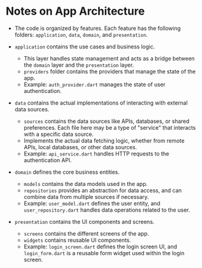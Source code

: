 # Notes on App Architecture

- The code is organized by features. Each feature has the following folders: `application`, `data`, `domain`, and `presentation`.

- `application` contains the use cases and business logic.

  - This layer handles state management and acts as a bridge between the `domain` layer and the `presentation` layer.
  - `providers` folder contains the providers that manage the state of the app.
  - Example: `auth_provider.dart` manages the state of user authentication.

- `data` contains the actual implementations of interacting with external data sources.

  - `sources` contains the data sources like APIs, databases, or shared preferences. Each file here may be a type of "service" that interacts with a specific data source.
  - Implements the actual data fetching logic, whether from remote APIs, local databases, or other data sources.
  - Example: `api_service.dart` handles HTTP requests to the authentication API.

- `domain` defines the core business entities.

  - `models` contains the data models used in the app.
  - `repositories` provides an abstraction for data access, and can combine data from multiple sources if necessary.
  - Example: `user_model.dart` defines the user entity, and `user_repository.dart` handles data operations related to the user.

- `presentation` contains the UI components and screens.
  - `screens` contains the different screens of the app.
  - `widgets` contains reusable UI components.
  - Example: `login_screen.dart` defines the login screen UI, and `login_form.dart` is a reusable form widget used within the login screen.
